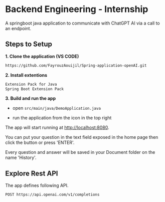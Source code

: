 # Backend Engineering - Internship 

A springboot java application to communicate with ChatGPT AI via a call to an endpoint.

## Steps to Setup

**1. Clone the application (VS CODE)**

```bash
https://github.com/FayrouzAouijil/Spring-application-openAI.git
```

**2. Install extentions**
```bash
Extension Pack for Java
Spring Boot Extension Pack
```

**3. Build and run the app**

+ open `src/main/java/DemoApplication.java`

+ run the application from the icon in the top right 

The app will start running at <http://localhost:8080>.

You can put your question in the text field exposed in the home page then click the button or press 'ENTER'.

Every question and answer will be saved in your Document folder on the name 'History'.

## Explore Rest API

The app defines following API.
    
    POST https://api.openai.com/v1/completions